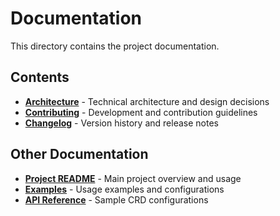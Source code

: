 # Documentation

This directory contains the project documentation.

## Contents

- **[Architecture](ARCHITECTURE.md)** - Technical architecture and design decisions
- **[Contributing](CONTRIBUTING.md)** - Development and contribution guidelines  
- **[Changelog](CHANGELOG.md)** - Version history and release notes

## Other Documentation

- **[Project README](../README.md)** - Main project overview and usage
- **[Examples](../examples/)** - Usage examples and configurations
- **[API Reference](../config/samples/)** - Sample CRD configurations